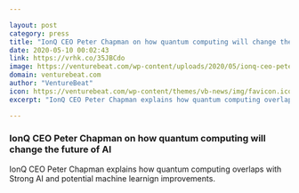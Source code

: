 ```yaml
---

layout: post
category: press
title: "IonQ CEO Peter Chapman on how quantum computing will change the future of AI"
date: 2020-05-10 00:02:43
link: https://vrhk.co/35JBCdo
image: https://venturebeat.com/wp-content/uploads/2020/05/ionq-ceo-peter-chapman.jpg?w=1200&strip=all
domain: venturebeat.com
author: "VentureBeat"
icon: https://venturebeat.com/wp-content/themes/vb-news/img/favicon.ico
excerpt: "IonQ CEO Peter Chapman explains how quantum computing overlaps with Strong AI and potential machine learnign improvements."

---
```


### IonQ CEO Peter Chapman on how quantum computing will change the future of AI

IonQ CEO Peter Chapman explains how quantum computing overlaps with Strong AI and potential machine learnign improvements.